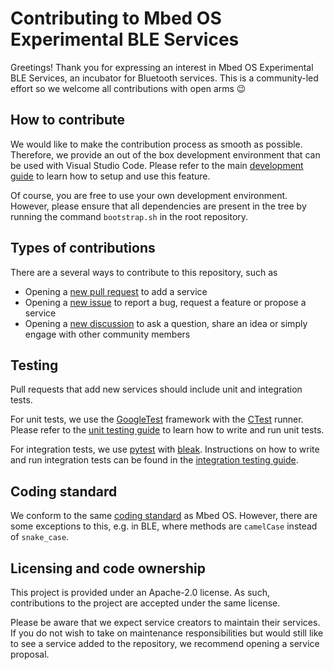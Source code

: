 # Contributing to Mbed OS Experimental BLE Services

Greetings!
Thank you for expressing an interest in Mbed OS Experimental BLE Services, an incubator for Bluetooth services.
This is a community-led effort so we welcome all contributions with open arms 😉

## How to contribute
We would like to make the contribution process as smooth as possible.
Therefore, we provide an out of the box development environment that can be used with Visual Studio Code.
Please refer to the main [development guide](./DEVELOPMENT.md) to learn how to setup and use this feature. 

Of course, you are free to use your own development environment. 
However, please ensure that all dependencies are present in the tree by running the command `bootstrap.sh` in the root repository.

## Types of contributions
There are a several ways to contribute to this repository, such as
* Opening a [new pull request](https://github.com/ARMmbed/mbed-os-experimental-ble-services/pulls) to add a service 
* Opening a [new issue](https://github.com/ARMmbed/mbed-os-experimental-ble-services/issues) to report a bug, request a feature or propose a service
* Opening a [new discussion](https://github.com/ARMmbed/mbed-os-experimental-ble-services/discussions) to ask a question, share an idea or simply engage with other community members   

## Testing
Pull requests that add new services should include unit and integration tests.

For unit tests, we use the [GoogleTest](https://github.com/google/googletest) framework with the [CTest](https://cmake.org/cmake/help/latest/manual/ctest.1.html) runner.
Please refer to the [unit testing guide](../tests/README.md) to learn how to write and run unit tests.

For integration tests, we use [pytest](https://docs.pytest.org/en/stable/) with [bleak](https://bleak.readthedocs.io/en/latest/).
Instructions on how to write and run integration tests can be found in the [integration testing guide](../tests/TESTS/README.md).

## Coding standard
We conform to the same [coding standard](https://os.mbed.com/docs/mbed-os/v6.7/contributing/style.html) as Mbed OS.
However, there are some exceptions to this, e.g. in BLE, where methods are `camelCase` instead of `snake_case`.

## Licensing and code ownership
This project is provided under an Apache-2.0 license.
As such, contributions to the project are accepted under the same license.

Please be aware that we expect service creators to maintain their services.
If you do not wish to take on maintenance responsibilities but would still like to see a service added to the repository, we recommend opening a service proposal.    
